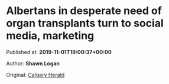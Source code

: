 
# Albertans in desperate need of organ transplants turn to social media, marketing

Published at: **2019-11-01T19:00:37+00:00**

Author: **Shawn Logan**

Original: [Calgary Herald](https://calgaryherald.com/news/local-news/albertans-in-desperate-need-of-organ-transplants-turn-to-social-media-marketing)


